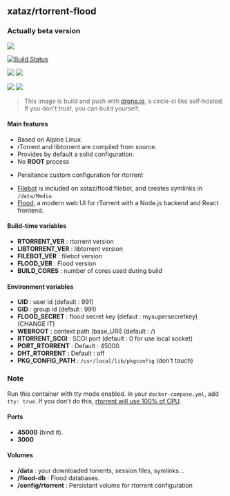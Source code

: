 ## xataz/rtorrent-flood

### Actually beta version

![](https://camo.githubusercontent.com/d8f5cb502f06e0ea1cc171550c2bed035293c1a9/68747470733a2f2f73332e616d617a6f6e6177732e636f6d2f6a6f686e667572726f772e636f6d2f73686172652f666c6f6f642d73637265656e73686f742d612d303630362e706e67)

[![Build Status](https://drone.xataz.net/api/badges/xataz/docker-rtorrent-flood/status.svg)](https://drone.xataz.net/xataz/docker-rtorrent-flood)

[![](https://images.microbadger.com/badges/version/xataz/rtorrent-flood:latest.svg)](https://microbadger.com/images/xataz/rtorrent-flood:latest "Get your own image badge on microbadger.com")
[![](https://images.microbadger.com/badges/image/xataz/rtorrent-flood:latest.svg)](https://microbadger.com/images/xataz/rtorrent-flood:latest "Get your own image badge on microbadger.com")

[![](https://images.microbadger.com/badges/version/xataz/rtorrent-flood:filebot.svg)](https://microbadger.com/images/xataz/rtorrent-flood:filebot "Get your own version badge on microbadger.com")
[![](https://images.microbadger.com/badges/image/xataz/rtorrent-flood:filebot.svg)](https://microbadger.com/images/xataz/rtorrent-flood:filebot "Get your own image badge on microbadger.com")


> This image is build and push with [drone.io](https://github.com/drone/drone), a circle-ci like self-hosted.
> If you don't trust, you can build yourself.

#### Main features
- Based on Alpine Linux.
- rTorrent and libtorrent are compiled from source.
- Provides by default a solid configuration.
- No **ROOT** process
* Persitance custom configuration for rtorrent
- [Filebot](http://www.filebot.net/) is included on xataz/flood:filebot, and creates symlinks in `/data/Media`.
- [Flood](https://github.com/jfurrow/flood), a modern web UI for rTorrent with a Node.js backend and React frontend.

#### Build-time variables
- **RTORRENT_VER** : rtorrent version
- **LIBTORRENT_VER** : libtorrent version
- **FILEBOT_VER** : filebot version
- **FLOOD_VER** : Flood version
- **BUILD_CORES** : number of cores used during build

#### Environment variables
- **UID** : user id (default : 991)
- **GID** : group id (defaut : 991)
- **FLOOD_SECRET** : flood secret key (defaut : mysupersecretkey) (CHANGE IT)
- **WEBROOT** : context path (base_URI) (default : /)
- **RTORRENT_SCGI** : SCGI port (default : 0 for use local socket)
- **PORT_RTORRENT** : Default : 45000
- **DHT_RTORRENT** : Default : off
- **PKG_CONFIG_PATH** : `/usr/local/lib/pkgconfig` (don't touch)

### Note
Run this container with tty mode enabled. In your `docker-compose.yml`, add `tty: true`. If you don't do this, [rtorrent will use 100% of CPU](https://github.com/Wonderfall/dockerfiles/issues/156).

#### Ports
- **45000** (bind it).
- **3000**

#### Volumes
- **/data** : your downloaded torrents, session files, symlinks...
- **/flood-db** : Flood databases.
- **/config/rtorrent** : Persistant volume for rtorrent configuration

